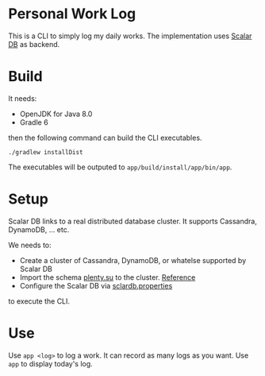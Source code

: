 # Personal Work Log

This is a CLI to simply log my daily works. The implementation uses [Scalar DB](https://github.com/scalar-labs/scalardb) as backend.

# Build

It needs:
- OpenJDK for Java 8.0
- Gradle 6

then the following command can build the CLI executables.

```
./gradlew installDist
```

The executables will be outputed to `app/build/install/app/bin/app`.

# Setup

Scalar DB links to a real distributed database cluster. It supports Cassandra, DynamoDB, ... etc.

We needs to:
- Create a cluster of Cassandra, DynamoDB, or whatelse supported by Scalar DB
- Import the schema [plenty.su](./plenty.json) to the cluster. [Reference](https://github.com/scalar-labs/scalardb/blob/master/docs/getting-started-with-scalardb.md#set-up-database-schema)
- Configure the Scalar DB via [sclardb.properties](./scalardb.properties.cassandra)

to execute the CLI.

# Use

Use `app <log>` to log a work. It can record as many logs as you want.
Use `app` to display today's log.
